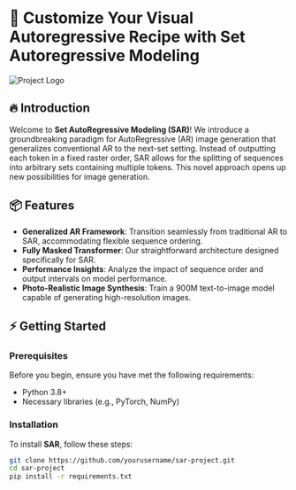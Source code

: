 # 🚀 Customize Your Visual Autoregressive Recipe with Set Autoregressive Modeling

![Project Logo](link-to-your-logo.png)

## 🔥 Introduction

Welcome to **Set AutoRegressive Modeling (SAR)**! We introduce a groundbreaking paradigm for AutoRegressive (AR) image generation that generalizes conventional AR to the next-set setting. Instead of outputting each token in a fixed raster order, SAR allows for the splitting of sequences into arbitrary sets containing multiple tokens. This novel approach opens up new possibilities for image generation.

## 📦 Features

- **Generalized AR Framework**: Transition seamlessly from traditional AR to SAR, accommodating flexible sequence ordering.
- **Fully Masked Transformer**: Our straightforward architecture designed specifically for SAR.
- **Performance Insights**: Analyze the impact of sequence order and output intervals on model performance.
- **Photo-Realistic Image Synthesis**: Train a 900M text-to-image model capable of generating high-resolution images.

## ⚡ Getting Started

### Prerequisites

Before you begin, ensure you have met the following requirements:

- Python 3.8+
- Necessary libraries (e.g., PyTorch, NumPy)

### Installation

To install **SAR**, follow these steps:

```bash
git clone https://github.com/yourusername/sar-project.git
cd sar-project
pip install -r requirements.txt
